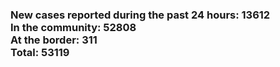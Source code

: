 ### New cases reported during the past 24 hours: 13612<br/>In the community: 52808<br/>At the border: 311<br/>Total: 53119